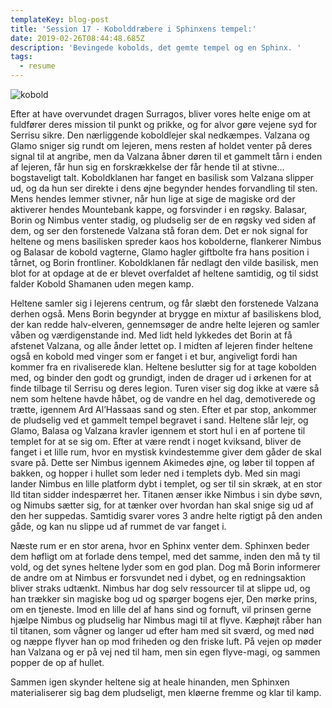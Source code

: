 ```yaml
---
templateKey: blog-post
title: 'Session 17 - Kobolddræbere i Sphinxens tempel:'
date: 2019-02-26T08:44:48.685Z
description: 'Bevingede kobolds, det gemte tempel og en Sphinx. '
tags:
  - resume
---
```

![kobold](/img/636252780450300625.jpeg)

Efter at have overvundet dragen Surragos, bliver vores helte enige om at fuldfører deres mission til punkt og prikke, og for alvor gøre vejene syd for Serrisu sikre. Den nærliggende koboldlejer skal nedkæmpes. Valzana og Glamo sniger sig rundt om lejeren, mens resten af holdet venter på deres signal til at angribe, men da Valzana åbner døren til et gammelt tårn i enden af lejeren, får hun sig en forskrækkelse der får hende til at stivne… bogstaveligt talt. Koboldklanen har fanget en basilisk som Valzana slipper ud, og da hun ser direkte i dens øjne begynder hendes forvandling til sten. Mens hendes lemmer stivner, når hun lige at sige de magiske ord der aktiverer hendes Mountebank kappe, og forsvinder i en røgsky. Balasar, Borin og Nimbus venter stadig, og pludselig ser de en røgsky ved siden af dem, og ser den forstenede Valzana stå foran dem. Det er nok signal for heltene og mens basilisken spreder kaos hos kobolderne, flankerer Nimbus og Balasar de kobold vagterne, Glamo hagler giftbolte fra hans position i tårnet, og Borin frontliner. Koboldklanen får nedlagt den vilde basilisk, men blot for at opdage at de er blevet overfaldet af heltene samtidig, og til sidst falder Kobold Shamanen uden megen kamp.

Heltene samler sig i lejerens centrum, og får slæbt den forstenede Valzana derhen også. Mens Borin begynder at brygge en mixtur af basiliskens blod, der kan redde halv-elveren, gennemsøger de andre helte lejeren og samler våben og værdigenstande ind. Med lidt held lykkedes det Borin at få afstenet Valzana, og alle ånder lettet op. I midten af lejeren finder heltene også en kobold med vinger som er fanget i et bur, angiveligt fordi han kommer fra en rivaliserede klan. Heltene beslutter sig for at tage kobolden med, og binder den godt og grundigt, inden de drager ud i ørkenen for at finde tilbage til Serrisu og deres legion. Turen viser sig dog ikke at være så nem som heltene havde håbet, og de vandre en hel dag, demotiverede og trætte, igennem Ard Al’Hassaas sand og sten. Efter et par stop, ankommer de pludselig ved et gammelt tempel begravet i sand. Heltene slår lejr, og Glamo, Balasa og Valzana kravler igennem et stort hul i en af portene til templet for at se sig om. Efter at være rendt i noget kviksand, bliver de fanget i et lille rum, hvor en mystisk kvindestemme giver dem gåder de skal svare på. Dette ser Nimbus igennem Akimedes øjne, og løber til toppen af bakken, og hopper i hullet som leder ned i templets dyb. Med sin magi lander Nimbus en lille platform dybt i templet, og ser til sin skræk, at en stor Ild titan sidder indespærret her. Titanen ænser ikke Nimbus i sin dybe søvn, og Nimubs sætter sig, for at tænker over hvordan han skal snige sig ud af den her suppedas. Samtidig svarer vores 3 andre helte rigtigt på den anden gåde, og kan nu slippe ud af rummet de var fanget i.

Næste rum er en stor arena, hvor en Sphinx venter dem. Sphinxen beder dem høfligt om at forlade dens tempel, med det samme, inden den må ty til vold, og det synes heltene lyder som en god plan. Dog må Borin informerer de andre om at Nimbus er forsvundet ned i dybet, og en redningsaktion bliver straks udtænkt. Nimbus har dog selv ressourcer til at slippe ud, og han trækker sin magiske bog ud og spørger bogens ejer, Den mørke prins, om en tjeneste. Imod en lille del af hans sind og fornuft, vil prinsen gerne hjælpe Nimbus og pludselig har Nimbus magi til at flyve. Kæphøjt råber han til titanen, som vågner og langer ud efter ham med sit sværd, og med nød og næppe flyver han op mod friheden og den friske luft. På vejen op møder han Valzana og er på vej ned til ham, men sin egen flyve-magi, og sammen popper de op af hullet.

Sammen igen skynder heltene sig at heale hinanden, men Sphinxen materialiserer sig bag dem pludseligt, men kløerne fremme og klar til kamp.
